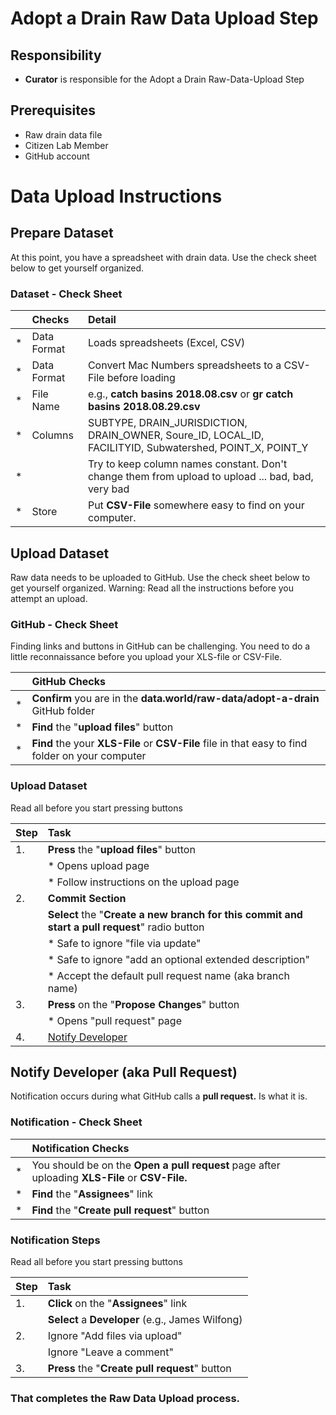 # Adopt a Drain Raw Data Upload Step

## Responsibility
* **Curator** is responsible for the Adopt a Drain Raw-Data-Upload Step

## Prerequisites
* Raw drain data file
* Citizen Lab Member
* GitHub account


# Data Upload Instructions

## Prepare Dataset
At this point, you have a spreadsheet with drain data.  Use the check sheet below to get yourself organized.

### Dataset - Check Sheet

|    | Checks | Detail |
| :- | :- | :- |
| * | Data Format | Loads spreadsheets (Excel, CSV) |
| * | Data Format | Convert Mac Numbers spreadsheets to a CSV-File before loading  |
| * | File Name | e.g., **catch basins 2018.08.csv** or **gr catch basins 2018.08.29.csv** |
| * | Columns | SUBTYPE, DRAIN_JURISDICTION, DRAIN_OWNER, Soure_ID, LOCAL_ID, FACILITYID, Subwatershed, POINT_X, POINT_Y  |
| * |  | Try to keep column names constant. Don't change them from upload to upload ... bad, bad, very bad |
| * | Store | Put **CSV-File** somewhere easy to find on your computer. |


## Upload Dataset
Raw data needs to be uploaded to GitHub. Use the check sheet below to get yourself organized.
Warning: Read all the instructions before you attempt an upload.

### GitHub - Check Sheet
 Finding links and buttons in GitHub can be challenging.  You need to do a little reconnaissance before you upload your XLS-file or CSV-File.

|    | GitHub Checks |
| :- | :- |
| * |  **Confirm** you are in the **data.world/raw-data/adopt-a-drain** GitHub folder   |
| * |  **Find** the "**upload files**" button  |
| * |  **Find** the your **XLS-File** or **CSV-File** file in that easy to find folder on your computer  |

### Upload Dataset
Read all before you start pressing buttons

| Step |  Task |
| :- | :- |
| 1. | **Press** the "**upload files**" button |
|   | * Opens upload page |
|   | * Follow instructions on the upload page |
| 2. | **Commit Section** |
|   | **Select** the "**Create a new branch for this commit and start a pull request**" radio button |
|   | * Safe to ignore "file via update" |
|   | * Safe to ignore "add an optional extended description"   |
|   | * Accept the default pull request name (aka branch name)
| 3. | **Press** on the "**Propose Changes**" button |
|   | * Opens "pull request" page |
| 4. | [Notify Developer](#notify-developer)|

<a id="notify-developer"></a>
## Notify Developer (aka Pull Request)
Notification occurs during what GitHub calls a **pull request.**  Is what it is.  

### Notification - Check Sheet

|    | Notification Checks |
| :- | :- |
| * | You should be on the **Open a pull request** page after uploading **XLS-File** or **CSV-File.**  |
| * |  **Find** the "**Assignees**" link  |
| * |  **Find** the "**Create pull request**" button |

### Notification Steps
Read all before you start pressing buttons

| Step |  Task |
| :- | :- |
| 1. | **Click** on the "**Assignees**" link |
|   | **Select** a **Developer** (e.g., James Wilfong) |
| 2. | Ignore "Add files via upload" |
|   | Ignore "Leave a comment" |
| 3. | **Press** the "**Create pull request**" button |

### That completes the Raw Data Upload process.
